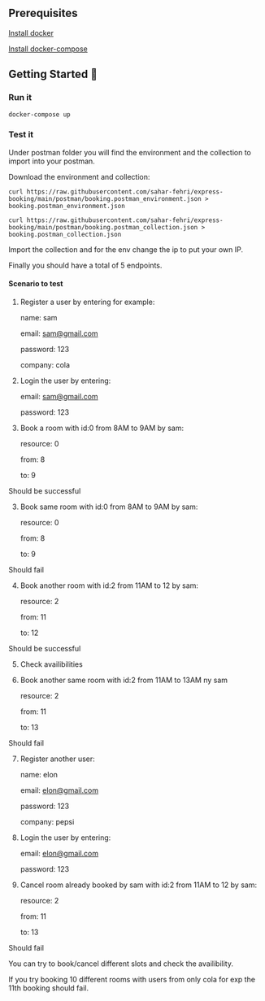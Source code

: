 ## Prerequisites

[Install docker](https://www.digitalocean.com/community/tutorials/how-to-install-and-use-docker-on-ubuntu-20-04-fr)

[Install docker-compose](https://www.digitalocean.com/community/tutorials/how-to-install-and-use-docker-compose-on-ubuntu-20-04-fr)

## Getting Started :rocket:

### Run it

````aidl
docker-compose up
````

### Test it

Under postman folder you will find the environment and the collection to import into your postman.


Download the environment and collection:

````aidl
curl https://raw.githubusercontent.com/sahar-fehri/express-booking/main/postman/booking.postman_environment.json > booking.postman_environment.json
````

````aidl
curl https://raw.githubusercontent.com/sahar-fehri/express-booking/main/postman/booking.postman_collection.json > booking.postman_collection.json
````

Import the collection and for the env change the ip to put your own IP.

Finally you should have a total of 5 endpoints.

#### Scenario to test

1. Register a user by entering for example:

    name: sam

    email: sam@gmail.com

    password: 123

    company: cola

2. Login the user by entering:

    email: sam@gmail.com

    password: 123

3. Book a room with id:0 from 8AM to 9AM by sam:

    resource: 0

    from: 8

    to: 9

Should be successful

3. Book same room with id:0 from 8AM to 9AM by sam:

    resource: 0

    from: 8

    to: 9

Should fail

4. Book another room with id:2 from 11AM to 12 by sam:

    resource: 2

    from: 11

    to: 12

Should be successful

5. Check availibilities

6. Book another same room with id:2 from 11AM to 13AM ny sam

    resource: 2

    from: 11

    to: 13

Should fail

7. Register another user:

   name: elon

    email: elon@gmail.com

    password: 123

    company: pepsi

8. Login the user by entering:

    email: elon@gmail.com

    password: 123

9. Cancel room already booked by sam with id:2 from 11AM to 12 by sam:

    resource: 2

    from: 11

    to: 13

Should fail

You can try to book/cancel different slots and check the availibility.

If you try booking 10 different rooms with users from only cola for exp the 11th booking should fail.